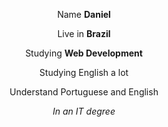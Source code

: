 
<p align="center">Name <strong>Daniel</strong> </p>
<p align="center">Live in <strong>Brazil</strong></p>
<p align="center">Studying <strong>Web Development</strong></p>
<p align="center">Studying English a lot</p>
<p align="center">Understand Portuguese and English</p>
<p align="center"><em>In an IT degree</em></p>




